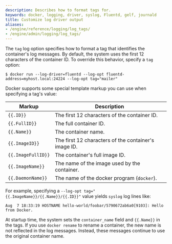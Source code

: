 ```yaml
---
description: Describes how to format tags for.
keywords: docker, logging, driver, syslog, Fluentd, gelf, journald
title: Customize log driver output
aliases:
- /engine/reference/logging/log_tags/
- /engine/admin/logging/log_tags/
---
```


The `tag` log option specifies how to format a tag that identifies the
container's log messages. By default, the system uses the first 12 characters of
the container ID. To override this behavior, specify a `tag` option:

```console
$ docker run --log-driver=fluentd --log-opt fluentd-address=myhost.local:24224 --log-opt tag="mailer"
```

Docker supports some special template markup you can use when specifying a tag's value:


| Markup             | Description                                          |
|--------------------|------------------------------------------------------|
| `{{.ID}}`          | The first 12 characters of the container ID.         |
| `{{.FullID}}`      | The full container ID.                               |
| `{{.Name}}`        | The container name.                                  |
| `{{.ImageID}}`     | The first 12 characters of the container's image ID. |
| `{{.ImageFullID}}` | The container's full image ID.               |
| `{{.ImageName}}`   | The name of the image used by the container.         |
| `{{.DaemonName}}`  | The name of the docker program (`docker`).           |



For example, specifying a `--log-opt tag="{{.ImageName}}/{{.Name}}/{{.ID}}"` value yields `syslog` log lines like:

```none
Aug  7 18:33:19 HOSTNAME hello-world/foobar/5790672ab6a0[9103]: Hello from Docker.
```

At startup time, the system sets the `container_name` field and `{{.Name}}` in
the tags. If you use `docker rename` to rename a container, the new name is not
reflected in the log messages. Instead, these messages continue to use the
original container name.